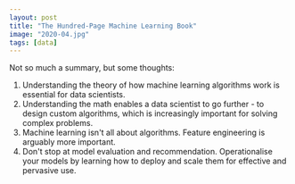 ```yaml
---
layout: post
title: "The Hundred-Page Machine Learning Book"
image: "2020-04.jpg"
tags: [data]
---
```


Not so much a summary, but some thoughts:

1. Understanding the theory of how machine learning algorithms work is essential for data scientists.
2. Understanding the math enables a data scientist to go further - to design custom algorithms, which is increasingly important for solving complex problems.
3. Machine learning isn't all about algorithms. Feature engineering is arguably more important.
4. Don't stop at model evaluation and recommendation. Operationalise your models by learning how to deploy and scale them for effective and pervasive use.